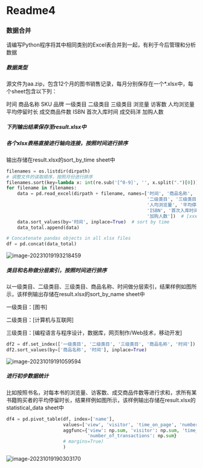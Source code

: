 # Readme4

### 数据合并

请编写Python程序将其中相同类别的Excel表合并到一起，有利于今后管理和分析数据

##### 数据类型

源文件为aa.zip，包含12个月的图书销售记录，每月分别保存在一个*.xlsx中，每个sheet包含以下列：

时间	商品名称	SKU	品牌	一级类目	二级类目	三级类目	浏览量	访客数	人均浏览量	平均停留时长	成交商品件数	ISBN	首次入库时间	成交码洋	加购人数

##### 下列输出结果保存至result.xlsx中

##### 各个xlsx表格直接进行轴向连接，按照时间进行排序

输出存储在result.xlsx的sort_by_time sheet中

```python
filenames = os.listdir(dirpath)
# 调整文件的读取顺序，按照月份进行排序
filenames.sort(key=lambda x: int(re.sub('[^0-9]', '', x.split(".")[0])))
for filename in filenames:
    data = pd.read_excel(dirpath + filename, names=['时间', '商品名称', 'SKU', '品牌', '一级类目',
                                                    '二级类目', '三级类目', '浏览量', '访客数',
                                                    '人均浏览量', '平均停留时长', '成交商品件数',
                                                    'ISBN', '首次入库时间', '成交码洋',
                                                    '加购人数'])  # [xxx rows x 16 columns]
    data.sort_values(by='时间', inplace=True)  # sort by time
    data_total.append(data)

# Concatenate pandas objects in all xlsx files
df = pd.concat(data_total)
```

![image-20231019193218459](C:\Users\yxr\AppData\Roaming\Typora\typora-user-images\image-20231019193218459.png)

##### 类目和名称做分层索引，按照时间进行排序

以一级类目、二级类目、三级类目、商品名称、时间做分层索引，结果样例如图所示，该样例输出存储在result.xlsx的sort_by_name sheet中

一级类目：[图书]

二级类目：[计算机与互联网]

三级类目：[编程语言与程序设计，数据库，网页制作/Web技术，移动开发]

```python
df2 = df.set_index(['一级类目', '二级类目', '三级类目', '商品名称', '时间'])
df2.sort_values(by=['商品名称', '时间'], inplace=True)
```

![image-20231019191059594](C:\Users\yxr\AppData\Roaming\Typora\typora-user-images\image-20231019191059594.png)



##### 进行初步数据统计

比如按照书名，对每本书的浏览量、访客数、成交商品件数等进行求和，求所有某书籍购买者的平均停留时长，结果样例如图所示，该样例输出存储在result.xlsx的statistical_data sheet中

```python
df4 = pd.pivot_table(df, index=['name'],
                     values=['view', 'visitor', 'time_on_page', 'number_of_transactions'],
                     aggfunc={'view': np.sum, 'visitor': np.sum, 'time_on_page': np.mean,
                              'number_of_transactions': np.sum}
                     # margins=True)
                     )
```

![image-20231019190303170](C:\Users\yxr\AppData\Roaming\Typora\typora-user-images\image-20231019190303170.png)



